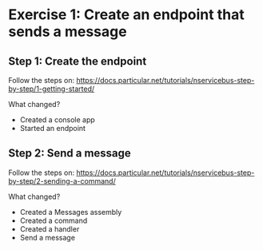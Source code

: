 # Exercise 1: Create an endpoint that sends a message

## Step 1: Create the endpoint

Follow the steps on: https://docs.particular.net/tutorials/nservicebus-step-by-step/1-getting-started/

What changed?

- Created a console app
- Started an endpoint

## Step 2: Send a message

Follow the steps on: https://docs.particular.net/tutorials/nservicebus-step-by-step/2-sending-a-command/

What changed?

- Created a Messages assembly
- Created a command
- Created a handler
- Send a message
